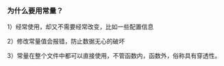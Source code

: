 ### 为什么要用常量？

1）经常使用，却又不需要经常改变，比如一些配置信息

2）修改常量值会报错，防止数据无心的破坏

3）常量在整个文件中都可以直接使用，不管函数内，函数外，俗称具有穿透性。

